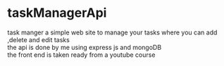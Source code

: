 # taskManagerApi

task manger a simple web site to manage your tasks where you can add ,delete and edit tasks  
the api is done by me using express js and mongoDB  
the front end is taken ready from a youtube course
